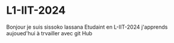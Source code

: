 # L1-IIT-2024
Bonjour je suis  sissoko lassana  Etudaint  en L-IIT-2024
j'apprends aujoued'hui à trvailler avec git Hub
